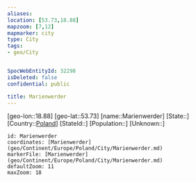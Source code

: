 ```yaml
---
aliases: 
location: [53.73,18.88]
mapzoom: [7,12] 
mapmarker: city 
type: City
tags:
- geo/City


SpocWebEntityId: 32298
isDeleted: false
confidential: public

title: Marienwerder
---
```

[geo-lon::18.88]
[geo-lat::53.73]
[name::Marienwerder]
[State::]
[Country::[Poland](geo/Continent/Europe/Poland.md)]
[StateId::]
[Population::]
[Unknown::]


```leaflet
id: Marienwerder
coordinates: [Marienwerder](geo/Continent/Europe/Poland/City/Marienwerder.md)
markerFile: [Marienwerder](geo/Continent/Europe/Poland/City/Marienwerder.md)
defaultZoom: 11 
maxZoom: 18
```


